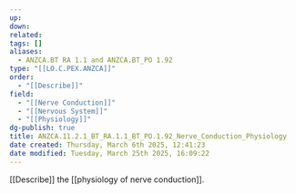 ```yaml
---
up: 
down: 
related: 
tags: []
aliases:
  - ANZCA.BT RA 1.1 and ANZCA.BT_PO 1.92
type: "[[LO.C.PEX.ANZCA]]"
order:
  - "[[Describe]]"
field:
  - "[[Nerve Conduction]]"
  - "[[Nervous System]]"
  - "[[Physiology]]"
dg-publish: true
title: ANZCA.11.2.1_BT_RA.1.1_BT_PO.1.92_Nerve_Conduction_Physiology
date created: Thursday, March 6th 2025, 12:41:23
date modified: Tuesday, March 25th 2025, 16:09:22
---
```


[[Describe]] the [[physiology of nerve conduction]].
